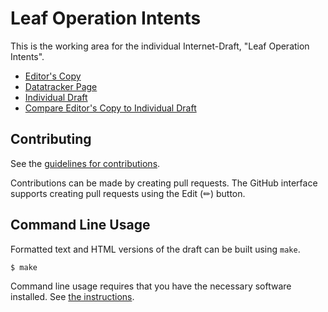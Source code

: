 <!-- regenerate: on (set to off if you edit this file) -->

# Leaf Operation Intents

This is the working area for the individual Internet-Draft, "Leaf Operation Intents".

* [Editor's Copy](https://kkohbrok.github.io/draft-kohbrok-mls-leaf-operation-intents/#go.draft-kohbrok-mls-leaf-operation-intents.html)
* [Datatracker Page](https://datatracker.ietf.org/doc/draft-kohbrok-mls-leaf-operation-intents)
* [Individual Draft](https://datatracker.ietf.org/doc/html/draft-kohbrok-mls-leaf-operation-intents)
* [Compare Editor's Copy to Individual Draft](https://kkohbrok.github.io/draft-kohbrok-mls-leaf-operation-intents/#go.draft-kohbrok-mls-leaf-operation-intents.diff)


## Contributing

See the
[guidelines for contributions](https://github.com/kkohbrok/draft-kohbrok-mls-leaf-operation-intents/blob/main/CONTRIBUTING.md).

Contributions can be made by creating pull requests.
The GitHub interface supports creating pull requests using the Edit (✏) button.


## Command Line Usage

Formatted text and HTML versions of the draft can be built using `make`.

```sh
$ make
```

Command line usage requires that you have the necessary software installed.  See
[the instructions](https://github.com/martinthomson/i-d-template/blob/main/doc/SETUP.md).

